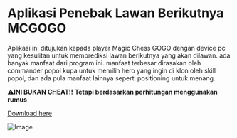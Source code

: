 # Aplikasi Penebak Lawan Berikutnya MCGOGO


Aplikasi ini ditujukan kepada player Magic Chess GOGO dengan device pc yang kesulitan untuk memprediksi lawan berikutnya yang akan dilawan. ada banyak manfaat dari program ini. manfaat terbesar dirasakan oleh commander popol kupa untuk memilih hero yang ingin di klon oleh skill popol, dan ada pula manfaat lainnya seperti positioning untuk menang..

⚠️**INI BUKAN CHEAT!!**
**Tetapi berdasarkan perhitungan menggunakan rumus**

[Download here](https://www.mediafire.com/file/f2pqcojbazo8x1v/Aplikasi_Penebak_Lawan_Berikutnya_MCGOGO.exe/file)


![Image](https://github.com/user-attachments/assets/28756614-ad6a-4e56-9a79-f21b619a6705)

  
